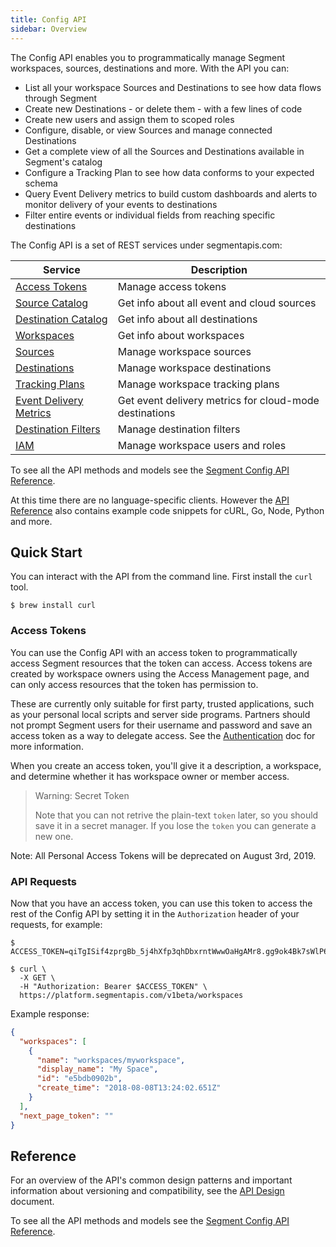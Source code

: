 ```yaml
---
title: Config API
sidebar: Overview
---
```


The Config API enables you to programmatically manage Segment workspaces, sources, destinations and more. With the API you can:

* List all your workspace Sources and Destinations to see how data flows through Segment
* Create new Destinations - or delete them -  with a few lines of code
* Create new users and assign them to scoped roles
* Configure, disable, or view Sources and manage connected Destinations
* Get a complete view of all the Sources and Destinations available in Segment's catalog
* Configure a Tracking Plan to see how data conforms to your expected schema
* Query Event Delivery metrics to build custom dashboards and alerts to monitor delivery of your events to destinations
* Filter entire events or individual fields from reaching specific destinations

The Config API is a set of REST services under segmentapis.com:

| Service                     | Description                                            |
|-----------------------------|--------------------------------------------------------|
| [Access Tokens][1]          | Manage access tokens                                   |
| [Source Catalog][2]         | Get info about all event and cloud sources             |
| [Destination Catalog][3]    | Get info about all destinations                        |
| [Workspaces][4]             | Get info about workspaces                              |
| [Sources][5]                | Manage workspace sources                               |
| [Destinations][6]           | Manage workspace destinations                          |
| [Tracking Plans][7]         | Manage workspace tracking plans                        |
| [Event Delivery Metrics][8] | Get event delivery metrics for cloud-mode destinations |
| [Destination Filters][9]    | Manage destination filters                             |
| [IAM][10]                    | Manage workspace users and roles                       |

[1]: https://reference.segmentapis.com/#cd642f96-0fca-42a1-a727-e16fd33c7e8f
[2]: https://reference.segmentapis.com/#7a63ac88-43af-43db-a987-7ed7d677a8c8
[3]: https://reference.segmentapis.com/#361ed478-5e53-4835-ab7e-7dbff736524f
[4]: https://reference.segmentapis.com/#7ed2968b-c4a5-4cfb-b4bf-7d28c7b38bd2
[5]: https://reference.segmentapis.com/#5a852761-54d5-46da-8437-6e14e63449f3
[6]: https://reference.segmentapis.com/#39ce0439-0969-48c3-ba49-b22a46c41060
[7]: https://reference.segmentapis.com/#c4647e3c-fe1b-4e2f-88b9-6634841eb4e5
[8]: https://reference.segmentapis.com/#51d89077-efd7-429b-85d4-155ac2cd07aa
[9]: https://reference.segmentapis.com/#6c12fbe8-9f84-4a6c-848e-76a2325cb3c5
[10]: https://reference.segmentapis.com/?version=latest#c4b14304-9112-4803-aa26-c08678cbe26a

To see all the API methods and models see the [Segment Config API Reference](https://reference.segmentapis.com/).

At this time there are no language-specific clients. However the [API Reference](https://reference.segmentapis.com/) also contains example code snippets for cURL, Go, Node, Python and more.

## Quick Start

You can interact with the API from the command line. First install the `curl` tool.

```shell
$ brew install curl
```

### Access Tokens

You can use the Config API with an access token to programmatically access Segment resources that the token can access. Access tokens are created by workspace owners using the Access Management page, and can only access resources that the token has permission to.

These are currently only suitable for first party, trusted applications, such as your personal local scripts and server side programs. Partners should not prompt Segment users for their username and password and save an access token as a way to delegate access. See the [Authentication](/docs/config-api/authentication/) doc for more information.

When you create an access token, you'll give it a description, a workspace, and determine whether it has workspace owner or member access.

> Warning: Secret Token
>
> Note that you can not retrive the plain-text `token` later, so you should save it in a secret manager. If you lose the `token` you can generate a new one.

Note: All Personal Access Tokens will be deprecated on August 3rd, 2019.

### API Requests

Now that you have an access token, you can use this token to access the rest of the Config API by setting it in the `Authorization` header of your requests, for example:

```shell
$ ACCESS_TOKEN=qiTgISif4zprgBb_5j4hXfp3qhDbxrntWwwOaHgAMr8.gg9ok4Bk7sWlP67rFyXeH3ABBsXyWqNuoXbXZPv1y2g

$ curl \
  -X GET \
  -H "Authorization: Bearer $ACCESS_TOKEN" \
  https://platform.segmentapis.com/v1beta/workspaces
```

<span class="example">Example response:</span>

```json
{
  "workspaces": [
    {
      "name": "workspaces/myworkspace",
      "display_name": "My Space",
      "id": "e5bdb0902b",
      "create_time": "2018-08-08T13:24:02.651Z"
    }
  ],
  "next_page_token": ""
}
```

## Reference

For an overview of the API's common design patterns and important information about versioning and compatibility, see the [API Design](/docs/config-api/api-design) document.

To see all the API methods and models see the [Segment Config API Reference](https://reference.segmentapis.com/).
